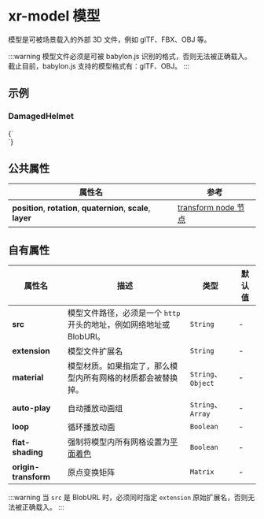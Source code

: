 # xr-model 模型

模型是可被场景载入的外部 3D 文件，例如 glTF、FBX、OBJ 等。

:::warning
模型文件必须是可被 babylon.js 识别的格式，否则无法被正确载入。截止目前，babylon.js 支持的模型格式有：glTF、OBJ。
:::

## 示例

### DamagedHelmet

<CodeLive>
{`
<style>
  xr-model {
    ---src: "{{ BASE_URL }}/model/DamagedHelmet.glb";
    ---rotation: 0 150 0;
  }
</style>

<xr-scene>
  <xr-gui>
    <xr-gui-folder source="xr-model"></xr-gui-folder>
  </xr-gui>
  <xr-camera radius="3"></xr-camera>
  <xr-model></xr-model>
  <xr-loading>
    <div class="loading"></div>
  </xr-loading>
</xr-scene>
`}
</CodeLive>

## 公共属性

| 属性名                                                           | 参考                                                 |
| ---------------------------------------------------------------- | ---------------------------------------------------- |
| **position**, **rotation**, **quaternion**, **scale**, **layer** | [transform node 节点](/docs/component/transformnode) |

## 自有属性

| 属性名               | 描述                                                                                                                                                        | 类型               | 默认值 |
| -------------------- | ----------------------------------------------------------------------------------------------------------------------------------------------------------- | ------------------ | ------ |
| **src**              | 模型文件路径，必须是一个 `http` 开头的地址，例如网络地址或 BlobURl。                                                                                        | `String`           | -      |
| **extension**        | 模型文件扩展名                                                                                                                                              | `String`           | -      |
| **material**         | 模型材质。如果指定了，那么模型内所有网格的材质都会被替换掉。                                                                                                | `String`、`Object` | -      |
| **auto-play**        | 自动播放动画组                                                                                                                                              | `String`、`Array`  | -      |
| **loop**             | 循环播放动画                                                                                                                                                | `Boolean`          | -      |
| **flat-shading**     | 强制将模型内所有网格设置为[平面着色](https://doc.babylonjs.com/features/featuresDeepDive/mesh/creation/custom/vertexNormals#normals-and-flat-shaded-meshes) | `Boolean`          | -      |
| **origin-transform** | 原点变换矩阵                                                                                                                                                | `Matrix`           | -      |

:::warning
当 `src` 是 BlobURL 时，必须同时指定 `extension` 原始扩展名，否则无法被正确载入。
:::

